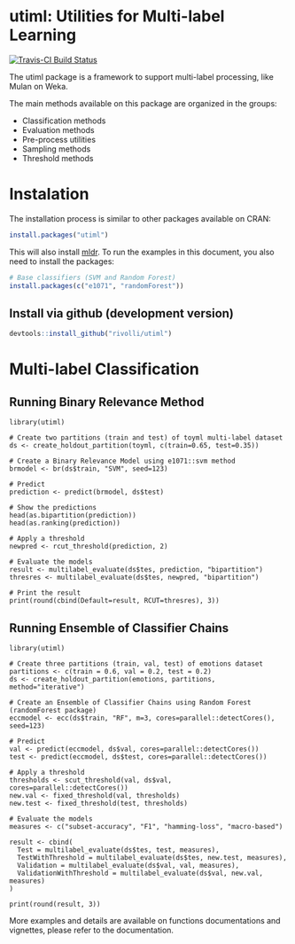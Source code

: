 # utiml: Utilities for Multi-label Learning
[![Travis-CI Build Status](https://travis-ci.org/rivolli/utiml.svg?branch=master)](https://travis-ci.org/rivolli/utiml)

The utiml package is a framework to support multi-label processing, like Mulan 
on Weka. 

The main methods available on this package are organized in the groups:
- Classification methods
- Evaluation methods
- Pre-process utilities
- Sampling methods
- Threshold methods

# Instalation
The installation process is similar to other packages available on CRAN:
```r
install.packages("utiml")
```

This will also install [mldr](https://cran.r-project.org/package=mldr).
To run the examples in this document, you also need to install the packages:
```r
# Base classifiers (SVM and Random Forest)
install.packages(c("e1071", "randomForest"))
```

## Install via github (development version)
```r
devtools::install_github("rivolli/utiml")
```

# Multi-label Classification
## Running Binary Relevance Method
```{r}
library(utiml)

# Create two partitions (train and test) of toyml multi-label dataset
ds <- create_holdout_partition(toyml, c(train=0.65, test=0.35))

# Create a Binary Relevance Model using e1071::svm method
brmodel <- br(ds$train, "SVM", seed=123)

# Predict
prediction <- predict(brmodel, ds$test)

# Show the predictions
head(as.bipartition(prediction))
head(as.ranking(prediction))

# Apply a threshold
newpred <- rcut_threshold(prediction, 2)

# Evaluate the models
result <- multilabel_evaluate(ds$tes, prediction, "bipartition")
thresres <- multilabel_evaluate(ds$tes, newpred, "bipartition")

# Print the result
print(round(cbind(Default=result, RCUT=thresres), 3))
```

## Running Ensemble of Classifier Chains
```{r}
library(utiml)

# Create three partitions (train, val, test) of emotions dataset
partitions <- c(train = 0.6, val = 0.2, test = 0.2)
ds <- create_holdout_partition(emotions, partitions, method="iterative")

# Create an Ensemble of Classifier Chains using Random Forest (randomForest package)
eccmodel <- ecc(ds$train, "RF", m=3, cores=parallel::detectCores(), seed=123)

# Predict
val <- predict(eccmodel, ds$val, cores=parallel::detectCores())
test <- predict(eccmodel, ds$test, cores=parallel::detectCores())

# Apply a threshold
thresholds <- scut_threshold(val, ds$val, cores=parallel::detectCores())
new.val <- fixed_threshold(val, thresholds)
new.test <- fixed_threshold(test, thresholds)

# Evaluate the models
measures <- c("subset-accuracy", "F1", "hamming-loss", "macro-based") 

result <- cbind(
  Test = multilabel_evaluate(ds$tes, test, measures),
  TestWithThreshold = multilabel_evaluate(ds$tes, new.test, measures),
  Validation = multilabel_evaluate(ds$val, val, measures),
  ValidationWithThreshold = multilabel_evaluate(ds$val, new.val, measures)
)

print(round(result, 3))
```

More examples and details are available on functions documentations and vignettes, please refer to the documentation.
